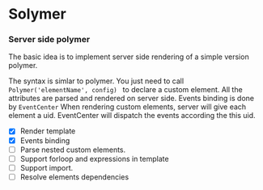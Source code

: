Solymer
=======

### Server side polymer ###

The basic idea is to implement server side rendering of a simple version polymer.

The syntax is simlar to polymer. You just need to call ```Polymer('elementName', config) ``` 
to declare a custom element. All the attributes are parsed and rendered on server side.
Events binding is done by ```EventCenter``` When rendering custom elements, server will give each element a uid. EventCenter will dispatch the events according the this uid.

- [x] Render template
- [x] Events binding
- [ ] Parse nested custom elements.
- [ ] Support forloop and expressions in template
- [ ] Support import.
- [ ] Resolve elements dependencies
